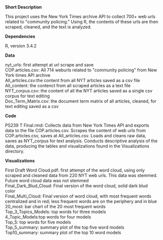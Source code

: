 **Short Description**

This project uses the New York Times archive API to collect 700+ web urls related to "community policing." Using R, the contents of these urls are then scraped, cleaned, and the text is analyzed.

**Dependencies**

R, version 3.4.2  

**Data**

nyt_urls: first attempt at url scrape and save   
COP.articles.csv: All 714 weburls related to "community policing" from New York times API archive   
All_articles.csv:the content from all NYT articles saved as a csv file   
All_content: the contenct from all scraped articles as a text file   
NYT_corpus.csv: the content of all the NYT articles saved as a single csv corpus for text editing  
Doc_Term_Matrix.csv: the document term matrix of all articles, cleaned, for text editing saved as a csv  

**Code**  

PS239 T Final.rmd: Collects data from New York Times API and exports data to the file COP.articles.csv. Scrapes the content of web urls from COP.articles.csv, saves at All_articles.csv. Loads and cleans raw data, saves as NYT_corpus for text analysis. Conducts descriptive analysis of the data, producing the tables and visualizations found in the Visualizations directory.

**Visualizations**

First Draft Word Cloud.pdf: first attempt of the word cloud, using only scraped and cleaned data from 220 NYT web urls. This data was stemmed. Future word cloud data was not stemmed  
Final_Dark_Blud_Cloud: Final version of the word cloud, solid dark blud color  
Final_Multi_Cloud: Final version of word cloud, with most frequent words centralized and in red; less frequent words are on the periphery and in blue   
20_most: bar chart of the 20 most frequent words  
Top_3_Topics_Models: top words for three models  
4_Topic_Models:top words for four models  
Top_5: top words for five models  
Top_5_summary: summary plot of the top five word models  
Top10_summary: summary plot of the top 10 word models  
